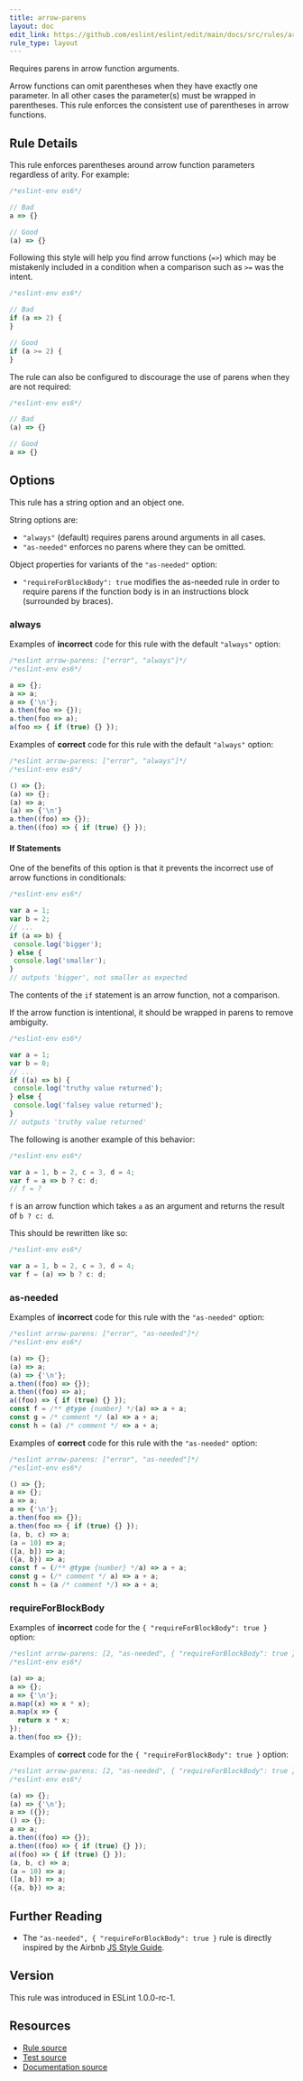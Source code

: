 ```yaml
---
title: arrow-parens
layout: doc
edit_link: https://github.com/eslint/eslint/edit/main/docs/src/rules/arrow-parens.md
rule_type: layout
---
```


<!--FIXABLE-->

Requires parens in arrow function arguments.

Arrow functions can omit parentheses when they have exactly one parameter. In all other cases the parameter(s) must
be wrapped in parentheses. This rule enforces the consistent use of parentheses in arrow functions.

## Rule Details

This rule enforces parentheses around arrow function parameters regardless of arity. For example:

```js
/*eslint-env es6*/

// Bad
a => {}

// Good
(a) => {}
```

Following this style will help you find arrow functions (`=>`) which may be mistakenly included in a condition
when a comparison such as `>=` was the intent.

```js
/*eslint-env es6*/

// Bad
if (a => 2) {
}

// Good
if (a >= 2) {
}
```

The rule can also be configured to discourage the use of parens when they are not required:

```js
/*eslint-env es6*/

// Bad
(a) => {}

// Good
a => {}
```

## Options

This rule has a string option and an object one.

String options are:

* `"always"` (default) requires parens around arguments in all cases.
* `"as-needed"` enforces no parens where they can be omitted.

Object properties for variants of the `"as-needed"` option:

* `"requireForBlockBody": true` modifies the as-needed rule in order to require parens if the function body is in an instructions block (surrounded by braces).

### always

Examples of **incorrect** code for this rule with the default `"always"` option:

```js
/*eslint arrow-parens: ["error", "always"]*/
/*eslint-env es6*/

a => {};
a => a;
a => {'\n'};
a.then(foo => {});
a.then(foo => a);
a(foo => { if (true) {} });
```

Examples of **correct** code for this rule with the default `"always"` option:

```js
/*eslint arrow-parens: ["error", "always"]*/
/*eslint-env es6*/

() => {};
(a) => {};
(a) => a;
(a) => {'\n'}
a.then((foo) => {});
a.then((foo) => { if (true) {} });
```

#### If Statements

One of the benefits of this option is that it prevents the incorrect use of arrow functions in conditionals:

```js
/*eslint-env es6*/

var a = 1;
var b = 2;
// ...
if (a => b) {
 console.log('bigger');
} else {
 console.log('smaller');
}
// outputs 'bigger', not smaller as expected
```

The contents of the `if` statement is an arrow function, not a comparison.

If the arrow function is intentional, it should be wrapped in parens to remove ambiguity.

```js
/*eslint-env es6*/

var a = 1;
var b = 0;
// ...
if ((a) => b) {
 console.log('truthy value returned');
} else {
 console.log('falsey value returned');
}
// outputs 'truthy value returned'
```

The following is another example of this behavior:

```js
/*eslint-env es6*/

var a = 1, b = 2, c = 3, d = 4;
var f = a => b ? c: d;
// f = ?
```

`f` is an arrow function which takes `a` as an argument and returns the result of `b ? c: d`.

This should be rewritten like so:

```js
/*eslint-env es6*/

var a = 1, b = 2, c = 3, d = 4;
var f = (a) => b ? c: d;
```

### as-needed

Examples of **incorrect** code for this rule with the `"as-needed"` option:

```js
/*eslint arrow-parens: ["error", "as-needed"]*/
/*eslint-env es6*/

(a) => {};
(a) => a;
(a) => {'\n'};
a.then((foo) => {});
a.then((foo) => a);
a((foo) => { if (true) {} });
const f = /** @type {number} */(a) => a + a;
const g = /* comment */ (a) => a + a;
const h = (a) /* comment */ => a + a;
```

Examples of **correct** code for this rule with the `"as-needed"` option:

```js
/*eslint arrow-parens: ["error", "as-needed"]*/
/*eslint-env es6*/

() => {};
a => {};
a => a;
a => {'\n'};
a.then(foo => {});
a.then(foo => { if (true) {} });
(a, b, c) => a;
(a = 10) => a;
([a, b]) => a;
({a, b}) => a;
const f = (/** @type {number} */a) => a + a;
const g = (/* comment */ a) => a + a;
const h = (a /* comment */) => a + a;
```

### requireForBlockBody

Examples of **incorrect** code for the `{ "requireForBlockBody": true }` option:

```js
/*eslint arrow-parens: [2, "as-needed", { "requireForBlockBody": true }]*/
/*eslint-env es6*/

(a) => a;
a => {};
a => {'\n'};
a.map((x) => x * x);
a.map(x => {
  return x * x;
});
a.then(foo => {});
```

Examples of **correct** code for the `{ "requireForBlockBody": true }` option:

```js
/*eslint arrow-parens: [2, "as-needed", { "requireForBlockBody": true }]*/
/*eslint-env es6*/

(a) => {};
(a) => {'\n'};
a => ({});
() => {};
a => a;
a.then((foo) => {});
a.then((foo) => { if (true) {} });
a((foo) => { if (true) {} });
(a, b, c) => a;
(a = 10) => a;
([a, b]) => a;
({a, b}) => a;
```

## Further Reading

* The `"as-needed", { "requireForBlockBody": true }` rule is directly inspired by the Airbnb
 [JS Style Guide](https://github.com/airbnb/javascript#arrows--one-arg-parens).

## Version

This rule was introduced in ESLint 1.0.0-rc-1.

## Resources

* [Rule source](https://github.com/eslint/eslint/tree/HEAD/lib/rules/arrow-parens.js)
* [Test source](https://github.com/eslint/eslint/tree/HEAD/tests/lib/rules/arrow-parens.js)
* [Documentation source](https://github.com/eslint/eslint/tree/HEAD/docs/src/rules/arrow-parens.md)
